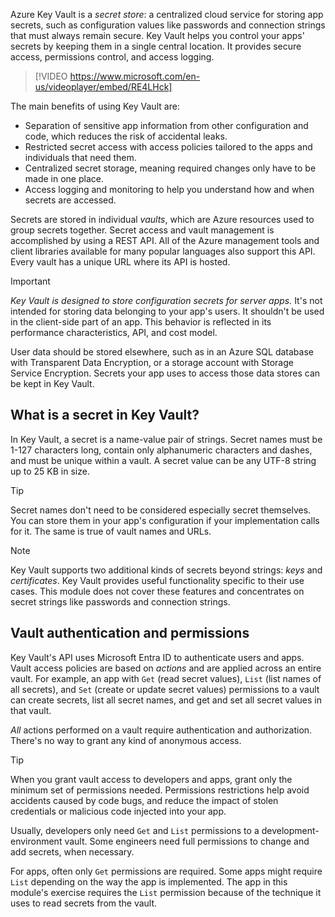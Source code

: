 Azure Key Vault is a *secret store*: a centralized cloud service for storing app secrets, such as configuration values like passwords and connection strings that must always remain secure. Key Vault helps you control your apps' secrets by keeping them in a single central location. It provides secure access, permissions control, and access logging.

> [!VIDEO https://www.microsoft.com/en-us/videoplayer/embed/RE4LHck]

The main benefits of using Key Vault are:

- Separation of sensitive app information from other configuration and code, which reduces the risk of accidental leaks.
- Restricted secret access with access policies tailored to the apps and individuals that need them.
- Centralized secret storage, meaning required changes only have to be made in one place.
- Access logging and monitoring to help you understand how and when secrets are accessed.

Secrets are stored in individual *vaults*, which are Azure resources used to group secrets together. Secret access and vault management is accomplished by using a REST API. All of the Azure management tools and client libraries available for many popular languages also support this API. Every vault has a unique URL where its API is hosted.

> [!IMPORTANT]
> *Key Vault is designed to store configuration secrets for server apps.* It's not intended for storing data belonging to your app's users. It shouldn't be used in the client-side part of an app. This behavior is reflected in its performance characteristics, API, and cost model.
>
> User data should be stored elsewhere, such as in an Azure SQL database with Transparent Data Encryption, or a storage account with Storage Service Encryption. Secrets your app uses to access those data stores can be kept in Key Vault.

## What is a secret in Key Vault?

In Key Vault, a secret is a name-value pair of strings. Secret names must be 1-127 characters long, contain only alphanumeric characters and dashes, and must be unique within a vault. A secret value can be any UTF-8 string up to 25 KB in size.

> [!TIP]
> Secret names don't need to be considered especially secret themselves. You can store them in your app's configuration if your implementation calls for it. The same is true of vault names and URLs.

> [!NOTE]
> Key Vault supports two additional kinds of secrets beyond strings: *keys* and *certificates*. Key Vault provides useful functionality specific to their use cases. This module does not cover these features and concentrates on secret strings like passwords and connection strings.

## Vault authentication and permissions

Key Vault's API uses Microsoft Entra ID to authenticate users and apps. Vault access policies are based on *actions* and are applied across an entire vault. For example, an app with `Get` (read secret values), `List` (list names of all secrets), and `Set` (create or update secret values) permissions to a vault can create secrets, list all secret names, and get and set all secret values in that vault.

*All* actions performed on a vault require authentication and authorization. There's no way to grant any kind of anonymous access.

> [!TIP]
> When you grant vault access to developers and apps, grant only the minimum set of permissions needed. Permissions restrictions help avoid accidents caused by code bugs, and reduce the impact of stolen credentials or malicious code injected into your app.

Usually, developers only need `Get` and `List` permissions to a development-environment vault. Some engineers need full permissions to change and add secrets, when necessary.

For apps, often only `Get` permissions are required. Some apps might require `List` depending on the way the app is implemented. The app in this module's exercise requires the `List` permission because of the technique it uses to read secrets from the vault.
